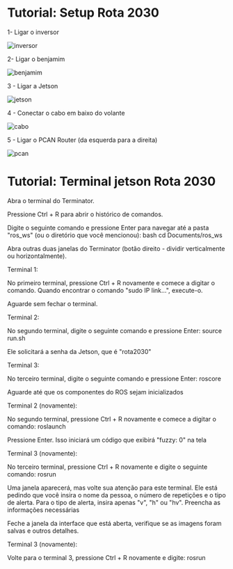 # Tutorial: Setup Rota 2030  
1- Ligar o inversor

![inversor](https://github.com/BrunoMalena/documentation/blob/main/media/Inversor_ROTA2030.jpg)

2- Ligar o benjamim

![benjamim](https://github.com/BrunoMalena/documentation/blob/main/media/Benjamin_ROTA203-.jpg)

3 - Ligar a Jetson

![jetson](https://github.com/BrunoMalena/documentation/blob/main/media/Jetson_ROTA2030.jpg)

4 - Conectar o cabo em baixo do volante

![cabo](https://github.com/BrunoMalena/documentation/blob/main/media/Cabo_ROTA2030)

5 - Ligar o PCAN Router (da esquerda para a direita)

![pcan](https://github.com/BrunoMalena/documentation/blob/main/media/PCANRouter_ROTA2030)

# Tutorial: Terminal jetson Rota 2030

Abra o terminal do Terminator.

Pressione Ctrl + R para abrir o histórico de comandos.

Digite o seguinte comando e pressione Enter para navegar até a pasta "ros_ws" (ou o diretório que você mencionou): bash cd Documents/ros_ws

Abra outras duas janelas do Terminator (botão direito - dividir verticalmente ou horizontalmente).

Terminal 1:

No primeiro terminal, pressione Ctrl + R novamente e comece a digitar o comando. Quando encontrar o comando "sudo IP link...", execute-o.

Aguarde sem fechar o terminal.

Terminal 2:

No segundo terminal, digite o seguinte comando e pressione Enter: source run.sh

Ele solicitará a senha da Jetson, que é "rota2030"

Terminal 3:

No terceiro terminal, digite o seguinte comando e pressione Enter: roscore

Aguarde até que os componentes do ROS sejam inicializados

Terminal 2 (novamente):

No segundo terminal, pressione Ctrl + R novamente e comece a digitar o comando: roslaunch

Pressione Enter. Isso iniciará um código que exibirá "fuzzy: 0" na tela

Terminal 3 (novamente):

No terceiro terminal, pressione Ctrl + R novamente e digite o seguinte comando: rosrun

Uma janela aparecerá, mas volte sua atenção para este terminal. Ele está pedindo que você insira o nome da pessoa, o número de repetições e o tipo de alerta. Para o tipo de alerta, insira apenas "v", "h" ou "hv". Preencha as informações necessárias

Feche a janela da interface que está aberta, verifique se as imagens foram salvas e outros detalhes.

Terminal 3 (novamente):

Volte para o terminal 3, pressione Ctrl + R novamente e digite: rosrun







